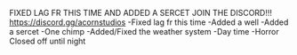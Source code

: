 FIXED LAG FR THIS TIME AND ADDED A SERCET JOIN THE DISCORD!!! https://discord.gg/acornstudios
-Fixed lag fr this time
-Added a well
-Added a sercet
-One chimp
-Added/Fixed the weather system
-Day time
-Horror Closed off until night
